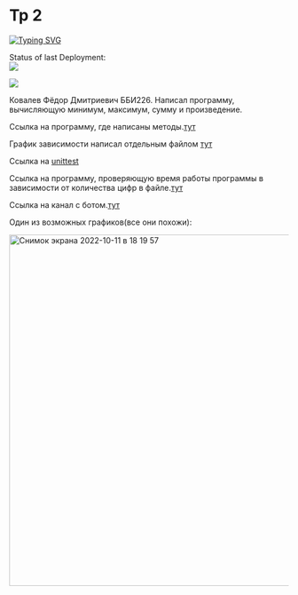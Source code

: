 # Tp 2

[![Typing SVG](https://readme-typing-svg.herokuapp.com?color=%2336BCF7&lines=Welcome+to+my+Project)](https://git.io/typing-svg)

Status of last Deployment:<br>
<img src='https://github.com/fdkovalevv/eqwewq/workflows/CICD/badge.svg?branch=master'><br>


![](https://komarev.com/ghpvc/?username=fdkovalevv)


Ковалев Фёдор Дмитриевич ББИ226. Написал программу, вычисляющую минимум, максимум, сумму и произведение. 

Ссылка на программу, где написаны методы.[тут](https://github.com/fdkovalevv/eqwewq/blob/master/Name_function.py)

График зависимости написал отдельным файлом [тут](https://github.com/fdkovalevv/eqwewq/blob/master/graphics.py)

Ссылка на [unittest](https://github.com/fdkovalevv/eqwewq/blob/master/unitetsts.py)

Ссылка на программу, проверяющую время работы программы в зависимости от количества цифр в файле.[тут](https://github.com/fdkovalevv/eqwewq/blob/master/checking_time_program.py)

Ссылка на канал с ботом.[тут](https://t.me/tztp2)

Один из возможных графиков(все они похожи):



<img width="633" alt="Снимок экрана 2022-10-11 в 18 19 57" src="https://user-images.githubusercontent.com/114774497/195132379-157005ba-2d24-4d78-8974-868af1b34818.png">
